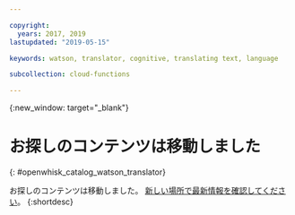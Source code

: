 ```yaml
---

copyright:
  years: 2017, 2019
lastupdated: "2019-05-15"

keywords: watson, translator, cognitive, translating text, language

subcollection: cloud-functions

---
```


{:new_window: target="_blank"}
# お探しのコンテンツは移動しました
{: #openwhisk_catalog_watson_translator}

お探しのコンテンツは移動しました。 [新しい場所で最新情報を確認してください](/docs/openwhisk?topic=cloud-functions-pkg_translator)。
{:shortdesc}
